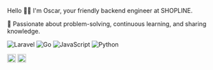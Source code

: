 Hello 🙌🏻 I'm Oscar, your friendly backend engineer at SHOPLINE.

📝 Passionate about problem-solving, continuous learning, and sharing knowledge.

![Laravel](https://img.shields.io/badge/Laravel-EF5350?style=flat&logo=laravel&logoColor=white)
![Go](https://img.shields.io/badge/Go-26C6DA?style=flat&logo=go&logoColor=white)
![JavaScript](https://img.shields.io/badge/JavaScript-FFEE58?style=flat&logo=javascript&logoColor=black)
![Python](https://img.shields.io/badge/Python-7986CB?style=flat&logo=python&logoColor=white)

[<img src="https://cdn-icons-png.flaticon.com/512/3536/3536505.png" width="20" height="20">](https://www.linkedin.com/in/oscar-chiu-4a9a86171/)
[<img src="https://cdn-icons-png.flaticon.com/512/5968/5968534.png" width="20" height="20">](mailto:chiu2000711@gmail.com)
